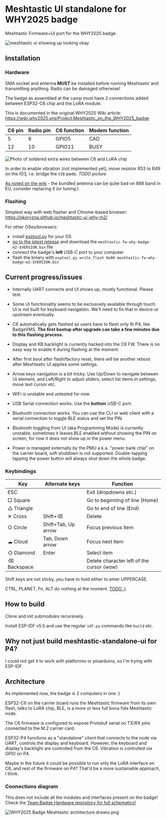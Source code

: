# Meshtastic UI standalone for WHY2025 badge

Meshtastic Firmware+UI port for the WHY2025 badge.

![meshtastic ui showing up looking okay](doc/ui_workin.jpeg)

## Installation

### Hardware

SMA socket and antenna **MUST** be installed before running Meshtastic
and transmitting anything. Radio can be damaged otherwise!

The badge as assembled at the camp must have 2 connections added
between ESP32-C6 chip and the LoRA module. 

This is documented in the original WHY2025 Wiki article: https://wiki.why2025.org/Project:Meshtastic_on_the_WHY2025_badge

| C6 pin | Radio pin | C6 function | Modem function |
|--------|-----------|-------------|----------------|
| 5      | 6         | GPIO5       | CAD            | 
| 12     | 10        | GPIO11      | BUSY           |

![Photo of soldered extra wires between C6 and LoRA chip](doc/lora-bodge.jpg)

In order to enable vibration (not implemented yet), move resistor R53 to R49 on the IO3,
i.e. bridge the `VIB` pads. _TODO picture_

[As noted on the wiki](https://wiki.why2025.org/Badge/LoRa-Antenna) - the bundled antenna
can be quite bad on 868 band in EU, consider replacing it (or tuning.)

### Flashing

Simplest way with web flasher and Chrome-based browser: https://pkoryzna.github.io/meshtastic-ui-why-m2/

For other OSes/browsers:

- install [esptool.py](https://docs.espressif.com/projects/esptool/en/latest/esp32p4/index.html) for your OS
- [go to the latest release](https://github.com/pkoryzna/meshtastic-ui-why-m2/releases/latest)
  and download the `meshtastic-fw-why-badge-m2-$VERSION.bin` file
- connect the badge's **left** USB-C port to your computer 
- flash the binary with `esptool.py write_flash 0x00 meshtastic-fw-why-badge-m2-$VERSION.bin`



## Current progress/issues

- Internally UART connects and UI shows up, mostly functional. Please test.

- Some UI functionality seems to be exclusively available through touch. UI is not built for keyboard navigation. We'll need to fix that in device-ui upstream eventually.

- C6 automatically gets flashed so users have to flash only th P4, like BadgeVMS.
**The first bootup after upgrade can take a few minutes due to this flashing process.** 

- Display and KB backlight is currently hacked into the C6 FW. 
There is no easy way to enable it during flashing at the moment.

- After first boot after flash/factory reset, there will be another reboot after Meshtastic UI applies some settings.

- Arrow keys navigation is a bit tricky. Use Up/Down to navigate between UI element, 
and Left/Right to adjust sliders, select list items in settings, move text cursor etc.  

- WiFi is unstable and untested for now.

- USB Serial connection works. Use the **bottom** USB-C port. 

- Bluetooth connection works. You can use the CLI or web client with a serial connection
  to toggle BLE status and set the PIN.

- Bluetooth toggling from UI (aka Programming Mode) is currently unstable; 
sometimes it leaves BLE enabled without showing the PIN on screen,
for now it does not show up in the power menu.

- Power is managed externally by the PMU a.k.a. "power bank chip" on the carrier board, 
soft shutdown is not supported. 
Double-tapping tapping the power button will always shut down the whole badge.

### Keybindings

|Key| Alternate keys      |Function|
|---|---------------------|---|
|ESC       |                     |Exit (dropdowns etc.)|
|□ Square  |                     |Go to beginning of line (Home)|
|△ Triangle|                     |Go to end of line (End)|
|✕ Cross   | Shift+⌫             |Delete|
|○ Circle  | Shift+Tab, Up arrow |Focus previous item|
|☁︎ Cloud   | Tab, Down arrow     |Focus next item|
|◇ Diamond | Enter               |Select item|
|⌫ Backspace|                     |Delete character left of the cursor (wow)|

Shift keys are not sticky, you have to hold either to enter UPPERCASE.

CTRL, PLANET, Fn, ALT do nothing at the moment. [TODO :)](components/DeviceUI/source/input/TCA8418KeyboardInputDriver.cpp)

## How to build

Clone and init submodules recursively.

Install ESP-IDF v5.5 and use the regular `idf.py` commands like `build` etc.

## Why not just build meshtastic-standalone-ui for P4?

I could not get it to work with platformio or pioarduino, so I'm trying with ESP-IDF.

## Architecture

As implemented now, the badge is 2 computers in one :)

ESP32-C6 on the carrier board runs the Meshtastic firmware from its own flash, 
talks to LoRA chip, BLE, is a more or less full bona fide Meshtastic node.

The C6 firmware is configured to expose Protobuf serial on TX/RX pins
connected to the M.2 carrier card.

ESP32-P4 functions as a "standalone" client that connects to the node via UART,
controls the display and keyboard. However, the keyboard and display's backlight
are controlled from the C6. Vibration is controlled via GPIO on P4.

Maybe in the future it could be possible to run only the LoRA interface on C6,
and rest of the firmware on P4? That'd be a more sustainable approach, I think.

### Connections diagram

This does not include all the modules and interfaces present on the badge!
Check the [Team:Badge Hardware repository for full schematics!](https://gitlab.com/why2025/team-badge/Hardware)

![WHY2025 Badge Meshtastic architecture.drawio.png](doc/WHY2025%20Badge%20Meshtastic%20architecture.drawio.png)